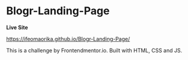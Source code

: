 # Blogr-Landing-Page

**Live Site**

https://ifeomaorika.github.io/Blogr-Landing-Page/

This is a challenge by Frontendmentor.io. Built with HTML, CSS and JS.
